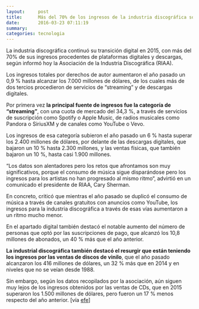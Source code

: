 ```yaml
---
layout:     post
title:      Más del 70% de los ingresos de la industria discográfica son digitales
date:       2016-03-23 07:11:19
summary:    
categories: tecnologia
---
```


La industria discográfica continuó su transición digital en 2015, con más del 70% de sus ingresos procedentes de plataformas digitales y descargas, según informó hoy la Asociación de la Industria Discográfica (RIAA).

Los ingresos totales por derechos de autor aumentaron el año pasado un 0,9 % hasta alcanzar los 7.000 millones de dólares, de los cuales más de dos tercios procedieron de servicios de “streaming” y de descargas digitales.

Por primera vez <strong>la principal fuente de ingresos fue la categoría de “streaming”</strong>, con una cuota de mercado del 34,3 %, a través de servicios de suscripción como Spotify o Apple Music, de radios musicales como Pandora o SiriusXM y de canales como YouTube o Vevo.

Los ingresos de esa categoría subieron el año pasado un 6 % hasta superar los 2.400 millones de dólares, por delante de las descargas digitales, que bajaron un 10 % hasta 2.300 millones, y las ventas físicas, que también bajaron un 10 %, hasta casi 1.900 millones.

“Los datos son alentadores pero los retos que afrontamos son muy significativos, porque el consumo de música sigue disparándose pero los ingresos para los artistas no han progresado al mismo ritmo“, advirtió en un comunicado el presidente de RIAA, Cary Sherman.

En concreto, criticó que mientras el año pasado se duplicó el consumo de música a través de canales gratuitos con anuncios como YouTube, los ingresos para la industria discográfica a través de esas vías aumentaron a un ritmo mucho menor.

En el apartado digital también destacó el notable aumento del número de personas que optó por las suscripciones de pago, que alcanzó los 10,8 millones de abonados, un 40 % más que el año anterior.

<strong>La industrial discográfica también destacó el resurgir que están teniendo los ingresos por las ventas de discos de vinilo</strong>, que el año pasado alcanzaron los 416 millones de dólares, un 32 % más que en 2014 y en niveles que no se veían desde 1988.

Sin embargo, según los datos recopilados por la asociación, aún siguen muy lejos de los ingresos obtenidos por las ventas de CDs, que en 2015 superaron los 1.500 millones de dólares, pero fueron un 17 % menos respecto del año anterior. [vía <a href="http://america.efefuturo.com/noticia/mas-del-70-de-los-ingresos-de-la-industria-discografica-son-digitales/" target="_blank">efe</a>]